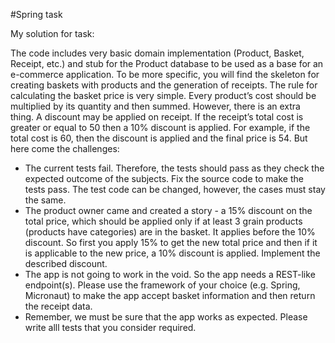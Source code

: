 #Spring task

My solution for task:

The code includes very basic domain implementation (Product, Basket, Receipt, etc.) and stub for the Product database to be used as a base for an e-commerce application.
To be more specific, you will find the skeleton for creating baskets with products and the generation of receipts. The rule for calculating the basket price is very simple. Every product’s cost should be multiplied by its quantity and then summed. However, there is an extra thing.
A discount may be applied on receipt. If the receipt’s total cost is greater or equal to 50 then a 10% discount is applied. For example, if the total cost is 60, then the discount is applied and the final price is 54.
But here come the challenges:
- The current tests fail. Therefore, the tests should pass as they check the expected outcome of the subjects. Fix the source code to make the tests pass. The test code can be changed, however, the cases must stay the same.
- The product owner came and created a story - a 15% discount on the total price, which should be applied only if at least 3 grain products (products have categories) are in the basket. It applies before the 10% discount. So first you apply 15% to get the new total price and then if it is applicable to the new price, a 10% discount is applied. Implement the described discount.
- The app is not going to work in the void. So the app needs a REST-like endpoint(s).
Please use the framework of your choice (e.g. Spring, Micronaut) to make the
app accept basket information and then return the receipt data.
- Remember, we must be sure that the app works as expected. Please write alll tests
that you consider required.
